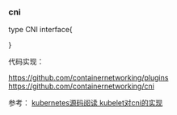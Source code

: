 ### cni


type CNI interface{

}




代码实现：

https://github.com/containernetworking/plugins
https://github.com/containernetworking/cni 


参考：
[kubernetes源码阅读 kubelet对cni的实现](https://zhuanlan.zhihu.com/p/34085344) <br>
